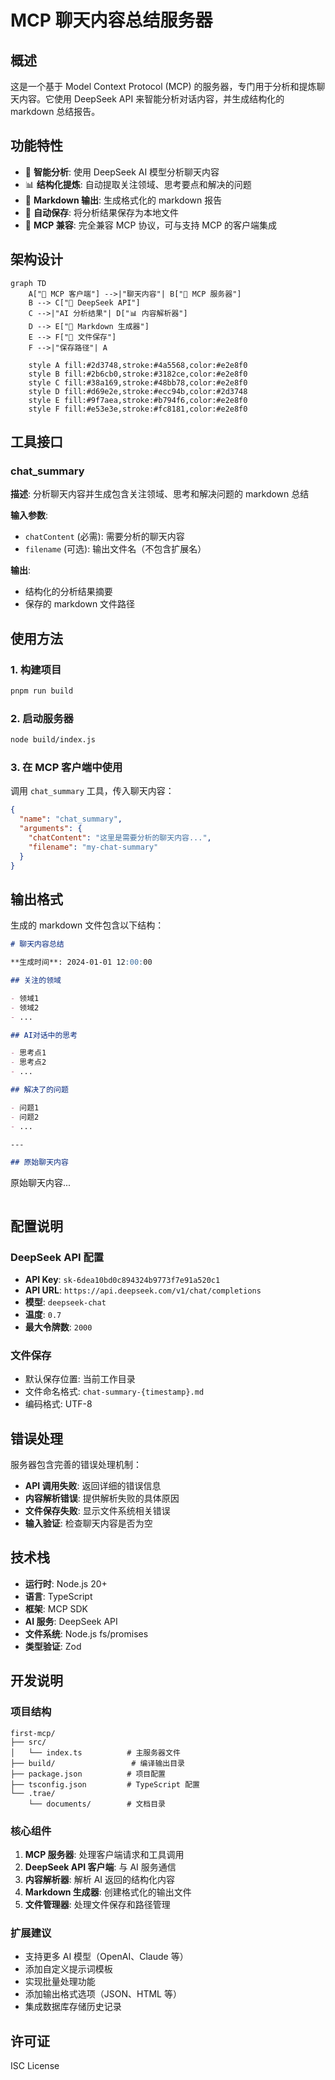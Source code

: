# MCP 聊天内容总结服务器

## 概述

这是一个基于 Model Context Protocol (MCP) 的服务器，专门用于分析和提炼聊天内容。它使用 DeepSeek API 来智能分析对话内容，并生成结构化的 markdown 总结报告。

## 功能特性

- 🤖 **智能分析**: 使用 DeepSeek AI 模型分析聊天内容
- 📊 **结构化提炼**: 自动提取关注领域、思考要点和解决的问题
- 📝 **Markdown 输出**: 生成格式化的 markdown 报告
- 💾 **自动保存**: 将分析结果保存为本地文件
- 🔧 **MCP 兼容**: 完全兼容 MCP 协议，可与支持 MCP 的客户端集成

## 架构设计

```mermaid
graph TD
    A["🔌 MCP 客户端"] -->|"聊天内容"| B["📡 MCP 服务器"]
    B --> C["🧠 DeepSeek API"]
    C -->|"AI 分析结果"| D["📊 内容解析器"]
    D --> E["📝 Markdown 生成器"]
    E --> F["💾 文件保存"]
    F -->|"保存路径"| A
    
    style A fill:#2d3748,stroke:#4a5568,color:#e2e8f0
    style B fill:#2b6cb0,stroke:#3182ce,color:#e2e8f0
    style C fill:#38a169,stroke:#48bb78,color:#e2e8f0
    style D fill:#d69e2e,stroke:#ecc94b,color:#2d3748
    style E fill:#9f7aea,stroke:#b794f6,color:#e2e8f0
    style F fill:#e53e3e,stroke:#fc8181,color:#e2e8f0
```

## 工具接口

### chat_summary

**描述**: 分析聊天内容并生成包含关注领域、思考和解决问题的 markdown 总结

**输入参数**:
- `chatContent` (必需): 需要分析的聊天内容
- `filename` (可选): 输出文件名（不包含扩展名）

**输出**: 
- 结构化的分析结果摘要
- 保存的 markdown 文件路径

## 使用方法

### 1. 构建项目

```bash
pnpm run build
```

### 2. 启动服务器

```bash
node build/index.js
```

### 3. 在 MCP 客户端中使用

调用 `chat_summary` 工具，传入聊天内容：

```json
{
  "name": "chat_summary",
  "arguments": {
    "chatContent": "这里是需要分析的聊天内容...",
    "filename": "my-chat-summary"
  }
}
```

## 输出格式

生成的 markdown 文件包含以下结构：

```markdown
# 聊天内容总结

**生成时间**: 2024-01-01 12:00:00

## 关注的领域

- 领域1
- 领域2
- ...

## AI对话中的思考

- 思考点1
- 思考点2
- ...

## 解决了的问题

- 问题1
- 问题2
- ...

---

## 原始聊天内容

```
原始聊天内容...
```
```

## 配置说明

### DeepSeek API 配置

- **API Key**: `sk-6dea10bd0c894324b9773f7e91a520c1`
- **API URL**: `https://api.deepseek.com/v1/chat/completions`
- **模型**: `deepseek-chat`
- **温度**: `0.7`
- **最大令牌数**: `2000`

### 文件保存

- 默认保存位置: 当前工作目录
- 文件命名格式: `chat-summary-{timestamp}.md`
- 编码格式: UTF-8

## 错误处理

服务器包含完善的错误处理机制：

- **API 调用失败**: 返回详细的错误信息
- **内容解析错误**: 提供解析失败的具体原因
- **文件保存失败**: 显示文件系统相关错误
- **输入验证**: 检查聊天内容是否为空

## 技术栈

- **运行时**: Node.js 20+
- **语言**: TypeScript
- **框架**: MCP SDK
- **AI 服务**: DeepSeek API
- **文件系统**: Node.js fs/promises
- **类型验证**: Zod

## 开发说明

### 项目结构

```
first-mcp/
├── src/
│   └── index.ts          # 主服务器文件
├── build/                 # 编译输出目录
├── package.json          # 项目配置
├── tsconfig.json         # TypeScript 配置
└── .trae/
    └── documents/        # 文档目录
```

### 核心组件

1. **MCP 服务器**: 处理客户端请求和工具调用
2. **DeepSeek API 客户端**: 与 AI 服务通信
3. **内容解析器**: 解析 AI 返回的结构化内容
4. **Markdown 生成器**: 创建格式化的输出文件
5. **文件管理器**: 处理文件保存和路径管理

### 扩展建议

- 支持更多 AI 模型（OpenAI、Claude 等）
- 添加自定义提示词模板
- 实现批量处理功能
- 添加输出格式选项（JSON、HTML 等）
- 集成数据库存储历史记录

## 许可证

ISC License
